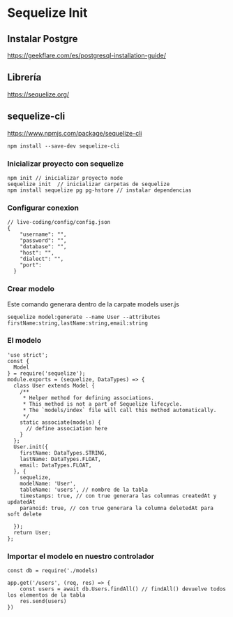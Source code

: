 # Sequelize Init

## Instalar Postgre

https://geekflare.com/es/postgresql-installation-guide/

## Librería

https://sequelize.org/

## sequelize-cli

https://www.npmjs.com/package/sequelize-cli

```
npm install --save-dev sequelize-cli
```

### Inicializar proyecto con sequelize

```
npm init // inicializar proyecto node
sequelize init  // inicializar carpetas de sequelize
npm install sequelize pg pg-hstore // instalar dependencias
```

### Configurar conexion

```
// live-coding/config/config.json
{
    "username": "",
    "password": "",
    "database": "",
    "host": "",
    "dialect": "",
    "port": 
  }
```

### Crear modelo

Este comando generara dentro de la carpate models user.js
```
sequelize model:generate --name User --attributes firstName:string,lastName:string,email:string
```

### El modelo

```
'use strict';
const {
  Model
} = require('sequelize');
module.exports = (sequelize, DataTypes) => {
  class User extends Model {
    /**
     * Helper method for defining associations.
     * This method is not a part of Sequelize lifecycle.
     * The `models/index` file will call this method automatically.
     */
    static associate(models) {
      // define association here
    }
  };
  User.init({
    firstName: DataTypes.STRING,
    lastName: DataTypes.FLOAT,
    email: DataTypes.FLOAT,
  }, {
    sequelize,
    modelName: 'User',
    tableName: 'users', // nombre de la tabla
    timestamps: true, // con true generara las columnas createdAt y updatedAt
    paranoid: true, // con true generara la columna deletedAt para soft delete
    
  });
  return User;
};
```


### Importar el modelo en nuestro controlador

```
const db = require('./models)

app.get('/users', (req, res) => {
    const users = await db.Users.findAll() // findAll() devuelve todos los elementos de la tabla
    res.send(users)
})
```